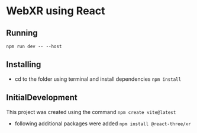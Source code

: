 # WebXR using React

## Running

`npm run dev -- --host`

## Installing

- cd to the folder using terminal and install dependencies 
`npm install`



## InitialDevelopment

This project was created using the command `npm create vite@latest`
- following additional packages were added
`npm install @react-three/xr`
